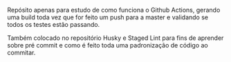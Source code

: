 Repósito apenas para estudo de como funciona o Github Actions, gerando uma build toda vez que for feito um push para a master e validando se todos os testes estão passando.

Também colocado no repositório Husky e Staged Lint para fins de aprender sobre pré commit e como é feito toda uma padronização de código ao commitar.
